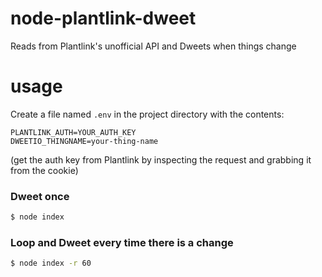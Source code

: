 # node-plantlink-dweet
Reads from Plantlink's unofficial API and Dweets when things change

# usage
Create a file named `.env` in the project directory with the contents:

```
PLANTLINK_AUTH=YOUR_AUTH_KEY
DWEETIO_THINGNAME=your-thing-name
```
(get the auth key from Plantlink by inspecting the request and grabbing it from the cookie)

### Dweet once
```bash
$ node index
```

### Loop and Dweet every time there is a change
```bash
$ node index -r 60
```
